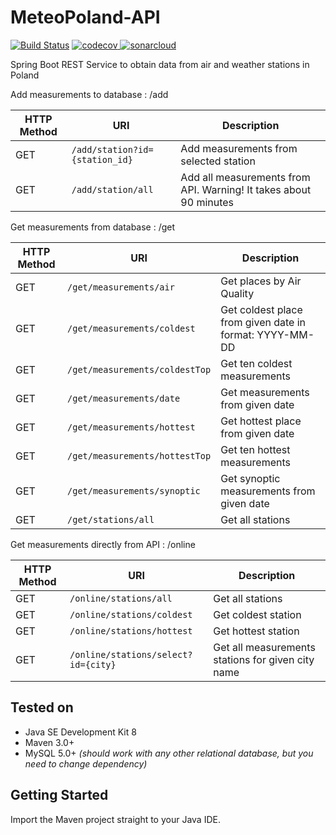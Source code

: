 # MeteoPoland-API
[![Build Status](https://travis-ci.org/eninja/MeteoPoland-API.svg?branch=master)](https://travis-ci.org/eninja/MeteoPoland-API)
[![codecov](https://codecov.io/gh/eninja/MeteoPoland-API/branch/master/graph/badge.svg)](https://codecov.io/gh/eninja/MeteoPoland-API)[
![sonarcloud](https://sonarcloud.io/api/project_badges/measure?project=meteo-poland&metric=alert_status
)](https://sonarcloud.io/dashboard?id=meteo-poland)


Spring Boot REST Service to obtain data from air and weather stations in Poland

Add measurements to database : /add

| HTTP Method | URI |Description |
| --- | --- | --- |
| GET | `/add/station?id={station_id}` | Add measurements from selected station |
| GET | `/add/station/all` | Add all measurements from API. Warning! It takes about 90 minutes |

Get measurements from database : /get

| HTTP Method | URI |Description |
| --- | --- | --- |
| GET | `/get/measurements/air` | Get places by Air Quality |
| GET | `/get/measurements/coldest` | Get coldest place from given date in format: YYYY-MM-DD |
| GET | `/get/measurements/coldestTop` | Get ten coldest measurements|
| GET | `/get/measurements/date` | Get measurements from given date|
| GET | `/get/measurements/hottest` | Get hottest place from given date|
| GET | `/get/measurements/hottestTop` | Get ten hottest measurements|
| GET | `/get/measurements/synoptic` | Get synoptic measurements from given date|
| GET | `/get/stations/all` | Get all stations |

Get measurements directly from API : /online

| HTTP Method | URI |Description |
| --- | --- | --- |
| GET | `/online/stations/all` |  Get all stations|
| GET | `/online/stations/coldest` |  Get coldest station|
| GET | `/online/stations/hottest` |  Get hottest station|
| GET | `/online/stations/select?id={city}` | Get all measurements stations for given city name|

## Tested on

- Java SE Development Kit 8
- Maven 3.0+
- MySQL 5.0+ _(should work with any other relational database, but you need to change dependency)_


## Getting Started

Import the Maven project straight to your Java IDE.

